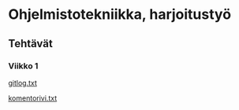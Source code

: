 # Ohjelmistotekniikka, harjoitustyö

## Tehtävät

### Viikko 1

[gitlog.txt](https://github.com/ElectricShakuhachi/ot-harjoitustyo/blob/master/laskarit/viikko1/gitlog.txt)

[komentorivi.txt](https://github.com/ElectricShakuhachi/ot-harjoitustyo/blob/master/laskarit/viikko1/komentorivi.txt)

